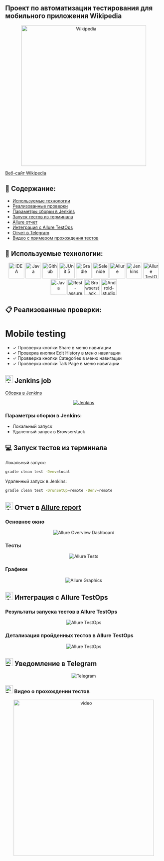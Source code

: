 ## Проект по автоматизации тестирования для мобильного приложения Wikipedia

<a name="Ссылка"></a>
<p align="center">
<img title="Wikipedia" src="Media/wikipedia_pic.png" width="400" height="450">
</p>

<a target="_blank" href="https://www.wikipedia.org/">Веб-сайт Wikipedia</a>

## :scroll: Содержание:

* <a href="#stack">Используемые технологии</a>
* <a href="#verifications">Реализованные проверки</a>
* <a href="#jenkins-build">Параметры сборки в Jenkins</a>
* <a href="#terminal-run">Запуск тестов из терминала</a>
* <a href="#allure-report">Allure отчет</a>
* <a href="#allure-TestOps">Интеграция с Allure TestOps</a>
* <a href="#telegram-notification">Отчет в Telegram</a>
* <a href="#browserstack-video">Видео с примером прохождения тестов</a>

<a id="stack"></a>
## 🔧 Используемые технологии:

<p align="center">
<a href="https://www.jetbrains.com/idea/"><img src="Media/Intelij_IDEA.svg" width="50" height="50"  alt="IDEA"/></a>
<a href="https://www.java.com/"><img src="Media/Java.svg" width="50" height="50"  alt="Java"/></a>
<a href="https://github.com/"><img src="Media/Github.svg" width="50" height="50"  alt="Github"/></a>
<a href="https://junit.org/junit5/"><img src="Media/JUnit5.svg" width="50" height="50"  alt="JUnit 5"/></a>
<a href="https://gradle.org/"><img src="Media/Gradle.svg" width="50" height="50"  alt="Gradle"/></a>
<a href="https://selenide.org/"><img src="Media/Selenide.svg" width="50" height="50"  alt="Selenide"/></a>
<a href="https://github.com/allure-framework/allure2"><img src="Media/Allure_Report.svg" width="50" height="50"  alt="Allure"/></a>
<a href="https://www.jenkins.io/"><img src="Media/Jenkins.svg" width="50" height="50"  alt="Jenkins"/></a>
<a href="https://qameta.io/"><img src="Media/allureTestOps.svg" width="50" height="50"  alt="Allure TestOps"/></a>
<a href="https://www.java.com"><img src="Media/Java.svg" width="50" height="50"  alt="Java"/></a>
<a href="https://rest-assured.io/"><img src="Media/rest-assured-logo.svg" width="50" height="50"  alt="Rest-assured"/></a>
<a href="https://www.browserstack.com/"><img src="Media/browserstack.svg" width="50" height="50"  alt="Browserstack"/></a>
<a href="https://developer.android.com/studio"><img src="Media/androidstudio.svg" width="50" height="50"  alt="Android-studio"/></a>
</p>

<a id="verifications"></a>
## :clipboard: Реализованные проверки:

# Mobile testing
- ✓ Провверка кнопки Share в меню навигации
- ✓ Проверка кнопки Edit History в меню навигации
- ✓ Провверка кнопки Categories в меню навигации
- ✓ Провверка кнопки Talk Page в меню навигации

## <img src="Media/Jenkins.svg" width="25" height="25"  alt="Jenkins"/></a> Jenkins job
<a target="_blank" href="https://jenkins.autotests.cloud/job/C16-Denis_Antonov_0_0-projectWikipediaApp/">Сборка в Jenkins</a>
<p align="center">
<a href="https://jenkins.autotests.cloud/job/C16-Denis_Antonov_0_0-projectWikipediaApp/"><img src="Media/Jenkins_Build.png" alt="Jenkins"/></a>
</p>

<a id="jenkins-build"></a>
### Параметры сборки в Jenkins:

- Локальный запуск
- Удаленный запуск в Browserstack

<a id="terminal-run"></a>
## :computer: Запуск тестов из терминала

Локальный запуск:
```bash
gradle clean test -Denv=local
```

Удаленный запуск в Jenkins:
```bash
gradle clean test -DrunSetUp=remote -Denv=remote
```

<a id="allure-report"></a>
## <img src="Media/Allure_Report.svg" width="25" height="25"  alt="Allure"/></a> Отчет в <a target="_blank" href="https://jenkins.autotests.cloud/job/C16-Denis_Antonov_0_0-projectWikipediaApp/15/allure/">Allure report</a>

### Основное окно

<p align="center">
<img title="Allure Overview Dashboard" src="Media/Allure_Report_Overview.png">
</p>

### Тесты

<p align="center">
<img title="Allure Tests" src="Media/Allure_Report_Tests.png">
</p>

### Графики

<p align="center">
<img title="Allure Graphics" src="Media/Allure_Report_Graphs.png">
</p>


<a id="allure-TestOps"></a>
## <img src="Media/allureTestOps.svg" width="25" height="25"  alt="Allure TestOps"/></a> Интеграция с Allure TestOps

### Результаты запуска тестов в Allure TestOps

<p align="center">
<img title="Allure TestOps" src="Media/Allure_TestOps_Dashboard.png">
</p>

### Детализация пройденных тестов в Allure TestOps

<p align="center">
<img title="Allure TestOps" src="Media/Allure_TestOps_TestCases.png">
</p>


<a id="telegram-notification"></a>
## <img src="Media/Telegram.svg" width="25" height="25"  alt="Telegram"/></a> Уведомление в Telegram

<p align="center">
<img title="Telegram" src="Media/Telegram_notifications.png">
</p>

<a id="browserstack-video"></a>
### <img src="Media/browserstack.svg" width="25" height="25"  alt="Browserstack video"/></a> Видео о прохождении тестов

<p align="center">
<img title="Browserstack Video" src="Media/BrowserstackVideoGif.gif" width="450" height="500"  alt="video"> 
</p>